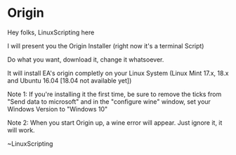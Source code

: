 # Origin

Hey folks, LinuxScripting here

I will present you the Origin Installer (right now it's a terminal Script)

Do what you want, download it, change it whatsoever.

It will install EA's origin completly on your Linux System (Linux Mint 17.x, 18.x and Ubuntu 16.04 [18.04 not available yet])

Note 1: If you're installing it the first time, be sure to remove the ticks from "Send data to microsoft" and in the "configure wine" window, set your Windows Version to "Windows 10"

Note 2: When you start Origin up, a wine error will appear. Just ignore it, it will work.

~LinuxScripting
